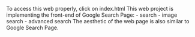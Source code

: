 To access this web properly, click on index.html
This web project is implementing the front-end of Google Search Page:
    - search
    - image search
    - advanced search
The aesthetic of the web page is also similar to Google Search Page.
